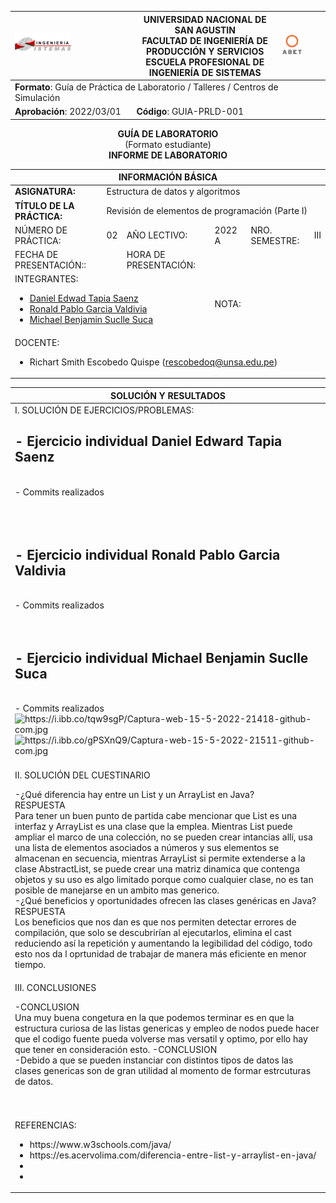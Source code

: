 <div align="center">
<table>
    <theader>
        <tr>
            <td><img src="https://github.com/rescobedoq/pw2/blob/main/epis.png?raw=true" alt="EPIS" style="width:50%; height:auto"/></td>
            <th>
                <span style="font-weight:bold;">UNIVERSIDAD NACIONAL DE SAN AGUSTIN</span><br />
                <span style="font-weight:bold;">FACULTAD DE INGENIERÍA DE PRODUCCIÓN Y SERVICIOS</span><br />
                <span style="font-weight:bold;">ESCUELA PROFESIONAL DE INGENIERÍA DE SISTEMAS</span>
            </th>
            <td><img src="https://github.com/rescobedoq/pw2/blob/main/abet.png?raw=true" alt="ABET" style="width:50%; height:auto"/></td>
        </tr>
    </theader>
    <tbody>
        <tr><td colspan="3"><span style="font-weight:bold;">Formato</span>: Guía de Práctica de Laboratorio / Talleres / Centros de Simulación</td></tr>
        <tr><td><span style="font-weight:bold;">Aprobación</span>:  2022/03/01</td><td colspan="2"><span style="font-weight:bold;">Código</span>: GUIA-PRLD-001</td></tr>
    </tbody>
</table>
</div>

<div align="center">
<span style="font-weight:bold;" colspan="6">GUÍA DE LABORATORIO</span><br />
<span>(Formato estudiante)</span>
</div>
<div align="center">
	<span style="font-weight:bold;">INFORME DE LABORATORIO</span>

<table>
		<theader>
			<tr><th colspan="6">INFORMACIÓN BÁSICA</th></tr>
		</theader>
		<tbody>
			<tr>
				<td><span style="font-weight:bold;">ASIGNATURA:</span></td>
				<td colspan="5">Estructura de datos y algoritmos</td>
			</tr>
			<tr>
				<td><span style="font-weight:bold;">TÍTULO DE LA PRÁCTICA:<span></td>
				<td colspan="5">Revisión de elementos de programación (Parte I)</td>
			</tr>
			<tr>
				<td>NÚMERO DE PRÁCTICA:</td>
				<td>02</td><td>AÑO LECTIVO:</td>
				<td>2022 A</td>
				<td>NRO. SEMESTRE:</td>
				<td>III</td>
			</tr>
			<tr>
				<td>FECHA DE PRESENTACIÓN::</td>
				<td></td>
				<td>HORA DE PRESENTACIÓN:</td>
				<td> </td>
			</tr>
			<tr>
				<td colspan="3">INTEGRANTES:
					<ul>
					<li><a href="https://github.com/Daunsa">Daniel Edwad Tapia Saenz</a></li>
					<li><a href="https://github.com/rgarciava">Ronald Pablo Garcia Valdivia</a></li>
					<li><a href="https://github.com/timysuclle3">Michael Benjamin Suclle Suca</a></li>
					</ul>
				</td>
				<td colspan="">NOTA:</td>
				<td></td>
			</tr>
			<tr>
				<td colspan="6">DOCENTE:
					<ul>
					<li>Richart Smith Escobedo Quispe (<a href="rescobedoq@unsa.edu.pe">rescobedoq@unsa.edu.pe</a>)</li>
					</ul>
				</td>
			</tr>
		</tdbody>
</table>
</div>

<div align="center">
<table>
<theader>
<tr><th colspan="6">SOLUCIÓN Y RESULTADOS</th></tr>
</theader>
<tbody>

<tr><td>I. SOLUCIÓN DE EJERCICIOS/PROBLEMAS:<br>
<h2>- Ejercicio individual Daniel Edward Tapia Saenz</h2><br>
- Commits realizados<br>	
	<img src="https://i.ibb.co/CMZDtSt/Captura-de-pantalla-2022-05-14-185617.png" alt=""><br>
	<img src="https://i.ibb.co/bLps4Vn/Captura-de-pantalla-2022-05-14-190050.png" alt="">
<br><br>
<h2>- Ejercicio individual Ronald Pablo Garcia Valdivia</h2><br>
- Commits realizados<br>	
	<img src="" alt="">
<br><br>
<h2>- Ejercicio individual Michael Benjamin Suclle Suca</h2><br>
- Commits realizados<br>	
	<img src="https://i.ibb.co/tqw9sgP/Captura-web-15-5-2022-21418-github-com.jpg" alt="https://i.ibb.co/tqw9sgP/Captura-web-15-5-2022-21418-github-com.jpg"><br>
	<img src="https://i.ibb.co/gPSXnQ9/Captura-web-15-5-2022-21511-github-com.jpg" alt="https://i.ibb.co/gPSXnQ9/Captura-web-15-5-2022-21511-github-com.jpg">
<br><br>
</td></tr>
<tr><td>II. SOLUCIÓN DEL CUESTINARIO<br>

-¿Qué diferencia hay entre un List y un ArrayList en Java?<br>
RESPUESTA<br>
Para tener un buen punto de partida cabe mencionar que List es una interfaz y ArrayList es una clase que la emplea. Mientras List puede ampliar el marco de una colección, no se pueden crear intancias allí, usa una lista de elementos asociados a números y sus elementos se almacenan en secuencia, mientras ArrayList si permite extenderse a la clase AbstractList, se puede crear una matriz dinamica que contenga objetos y su uso es algo limitado porque como cualquier clase, no es tan posible de manejarse en un ambito mas generico.
<br>-¿Qué beneficios y oportunidades ofrecen las clases genéricas en Java?<br>
RESPUESTA<br>
Los beneficios que nos dan es que nos permiten detectar errores de compilación, que solo se descubrirían al ejecutarlos, elimina el cast reduciendo así la repetición y aumentando la legibilidad del código, todo esto nos da l oprtunidad de trabajar de manera más eficiente en menor tiempo.
<br></td></tr>
<tr><td>III. CONCLUSIONES<br>

-CONCLUSION<br>
Una muy buena congetura en la que podemos terminar es en que la estructura curiosa de las listas genericas y empleo de nodos puede hacer que el codigo fuente pueda volverse mas versatil y optimo, por ello hay que tener en consideración esto.
-CONCLUSION<br>
-Debido a que se pueden instanciar con distintos tipos de datos las clases genericas son de gran utilidad al momento de formar estrcuturas de datos.<br>
<br><br></td></tr>
<tr><td colspan="6">REFERENCIAS:
<ul>
        <li>https://www.w3schools.com/java/</li>
        <li>https://es.acervolima.com/diferencia-entre-list-y-arraylist-en-java/</li>
        <li></li>
        <li></li>
</ul></td></tr>	
